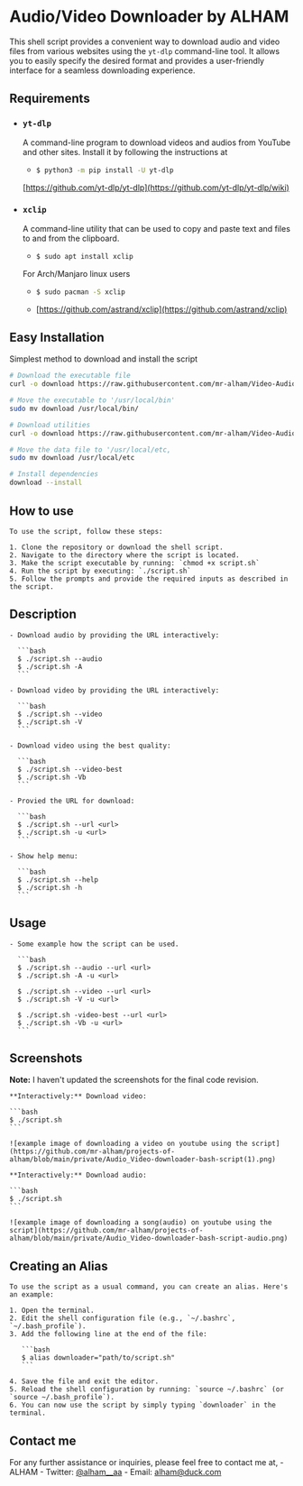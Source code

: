 # Audio/Video Downloader by ALHAM

This shell script provides a convenient way to download audio and video files from various websites using the `yt-dlp` command-line tool. It allows you to easily specify the desired format and provides a user-friendly interface for a seamless downloading experience.

## Requirements

- ### `yt-dlp`

  A command-line program to download videos and audios from YouTube and other sites. Install it by following the instructions at

  - ```bash
    $ python3 -m pip install -U yt-dlp
    ```

  [https://github.com/yt-dlp/yt-dlp](https://github.com/yt-dlp/yt-dlp/wiki)

- ### `xclip`

  A command-line utility that can be used to copy and paste text and files to and from the clipboard.

  - ```bash
    $ sudo apt install xclip
    ```

  For Arch/Manjaro linux users

  - ```bash
    $ sudo pacman -S xclip
    ```

  * [https://github.com/astrand/xclip](https://github.com/astrand/xclip)

## Easy Installation

Simplest method to download and install the script

```bash
# Download the executable file
curl -o download https://raw.githubusercontent.com/mr-alham/Video-Audio-downloader-by-ALHAM/main/download.sh

# Move the executable to '/usr/local/bin'
sudo mv download /usr/local/bin/

# Download utilities
curl -o download https://raw.githubusercontent.com/mr-alham/Video-Audio-downloader-by-ALHAM/main/download

# Move the data file to '/usr/local/etc,
sudo mv download /usr/local/etc

# Install dependencies
download --install
```

## How to use

    To use the script, follow these steps:

    1. Clone the repository or download the shell script.
    2. Navigate to the directory where the script is located.
    3. Make the script executable by running: `chmod +x script.sh`
    4. Run the script by executing: `./script.sh`
    5. Follow the prompts and provide the required inputs as described in the script.

## Description

    - Download audio by providing the URL interactively:

      ```bash
      $ ./script.sh --audio
      $ ./script.sh -A
      ```

    - Download video by providing the URL interactively:

      ```bash
      $ ./script.sh --video
      $ ./script.sh -V
      ```

    - Download video using the best quality:

      ```bash
      $ ./script.sh --video-best
      $ ./script.sh -Vb
      ```

    - Provied the URL for download:

      ```bash
      $ ./script.sh --url <url>
      $ ./script.sh -u <url>
      ```

    - Show help menu:

      ```bash
      $ ./script.sh --help
      $ ./script.sh -h
      ```

## Usage

    - Some example how the script can be used.

      ```bash
      $ ./script.sh --audio --url <url>
      $ ./script.sh -A -u <url>

      $ ./script.sh --video --url <url>
      $ ./script.sh -V -u <url>

      $ ./script.sh -video-best --url <url>
      $ ./script.sh -Vb -u <url>
      ```

## Screenshots

**Note:** I haven't updated the screenshots for the final code revision.

    **Interactively:** Download video:

    ```bash
    $ ./script.sh
    ```

    ![example image of downloading a video on youtube using the script](https://github.com/mr-alham/projects-of-alham/blob/main/private/Audio_Video-downloader-bash-script(1).png)

    **Interactively:** Download audio:

    ```bash
    $ ./script.sh
    ```

    ![example image of downloading a song(audio) on youtube using the script](https://github.com/mr-alham/projects-of-alham/blob/main/private/Audio_Video-downloader-bash-script-audio.png)

## Creating an Alias

    To use the script as a usual command, you can create an alias. Here's an example:

    1. Open the terminal.
    2. Edit the shell configuration file (e.g., `~/.bashrc`, `~/.bash_profile`).
    3. Add the following line at the end of the file:

       ```bash
       $ alias downloader="path/to/script.sh"
       ```

    4. Save the file and exit the editor.
    5. Reload the shell configuration by running: `source ~/.bashrc` (or `source ~/.bash_profile`).
    6. You can now use the script by simply typing `downloader` in the terminal.

## Contact me

For any further assistance or inquiries, please feel free to contact me at, - ALHAM - Twitter: [@alham\_\_aa](https://www.twitter.com/@alham__aa) - Email: alham@duck.com
